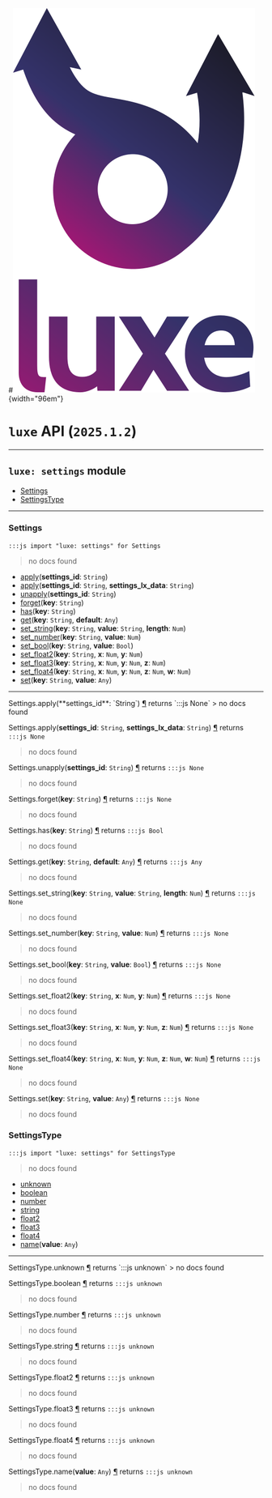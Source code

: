 #![](../../../images/luxe-dark.svg){width="96em"}

# `luxe` API (`2025.1.2`)  


---

## `luxe: settings` module

- [Settings](#settings)   
- [SettingsType](#settingstype)   

---

### Settings
`:::js import "luxe: settings" for Settings`
> no docs found

- [apply](#Settings.apply)(**settings_id**: `String`)
- [apply](#Settings.apply+2)(**settings_id**: `String`, **settings_lx_data**: `String`)
- [unapply](#Settings.unapply)(**settings_id**: `String`)
- [forget](#Settings.forget)(**key**: `String`)
- [has](#Settings.has)(**key**: `String`)
- [get](#Settings.get+2)(**key**: `String`, **default**: `Any`)
- [set_string](#Settings.set_string+3)(**key**: `String`, **value**: `String`, **length**: `Num`)
- [set_number](#Settings.set_number+2)(**key**: `String`, **value**: `Num`)
- [set_bool](#Settings.set_bool+2)(**key**: `String`, **value**: `Bool`)
- [set_float2](#Settings.set_float2+3)(**key**: `String`, **x**: `Num`, **y**: `Num`)
- [set_float3](#Settings.set_float3+4)(**key**: `String`, **x**: `Num`, **y**: `Num`, **z**: `Num`)
- [set_float4](#Settings.set_float4+5)(**key**: `String`, **x**: `Num`, **y**: `Num`, **z**: `Num`, **w**: `Num`)
- [set](#Settings.set+2)(**key**: `String`, **value**: `Any`)

<hr/>
<endpoint module="luxe: settings" class="Settings" signature="apply(settings_id : String)"></endpoint>
<signature id="Settings.apply">Settings.apply(**settings_id**: `String`)
<a class="headerlink" href="#Settings.apply" title="Permanent link">¶</a></signature>
<span class='api_ret'>returns</span> `:::js None`
> no docs found   

<endpoint module="luxe: settings" class="Settings" signature="apply(settings_id : String, settings_lx_data : String)"></endpoint>
<signature id="Settings.apply+2">Settings.apply(**settings_id**: `String`, **settings_lx_data**: `String`)
<a class="headerlink" href="#Settings.apply+2" title="Permanent link">¶</a></signature>
<span class='api_ret'>returns</span> `:::js None`
> no docs found   

<endpoint module="luxe: settings" class="Settings" signature="unapply(settings_id : String)"></endpoint>
<signature id="Settings.unapply">Settings.unapply(**settings_id**: `String`)
<a class="headerlink" href="#Settings.unapply" title="Permanent link">¶</a></signature>
<span class='api_ret'>returns</span> `:::js None`
> no docs found   

<endpoint module="luxe: settings" class="Settings" signature="forget(key : String)"></endpoint>
<signature id="Settings.forget">Settings.forget(**key**: `String`)
<a class="headerlink" href="#Settings.forget" title="Permanent link">¶</a></signature>
<span class='api_ret'>returns</span> `:::js None`
> no docs found   

<endpoint module="luxe: settings" class="Settings" signature="has(key : String)"></endpoint>
<signature id="Settings.has">Settings.has(**key**: `String`)
<a class="headerlink" href="#Settings.has" title="Permanent link">¶</a></signature>
<span class='api_ret'>returns</span> `:::js Bool`
> no docs found   

<endpoint module="luxe: settings" class="Settings" signature="get(key : String, default : Any)"></endpoint>
<signature id="Settings.get+2">Settings.get(**key**: `String`, **default**: `Any`)
<a class="headerlink" href="#Settings.get+2" title="Permanent link">¶</a></signature>
<span class='api_ret'>returns</span> `:::js Any`
> no docs found   

<endpoint module="luxe: settings" class="Settings" signature="set_string(key : String, value : String, length : Num)"></endpoint>
<signature id="Settings.set_string+3">Settings.set_string(**key**: `String`, **value**: `String`, **length**: `Num`)
<a class="headerlink" href="#Settings.set_string+3" title="Permanent link">¶</a></signature>
<span class='api_ret'>returns</span> `:::js None`
> no docs found   

<endpoint module="luxe: settings" class="Settings" signature="set_number(key : String, value : Num)"></endpoint>
<signature id="Settings.set_number+2">Settings.set_number(**key**: `String`, **value**: `Num`)
<a class="headerlink" href="#Settings.set_number+2" title="Permanent link">¶</a></signature>
<span class='api_ret'>returns</span> `:::js None`
> no docs found   

<endpoint module="luxe: settings" class="Settings" signature="set_bool(key : String, value : Bool)"></endpoint>
<signature id="Settings.set_bool+2">Settings.set_bool(**key**: `String`, **value**: `Bool`)
<a class="headerlink" href="#Settings.set_bool+2" title="Permanent link">¶</a></signature>
<span class='api_ret'>returns</span> `:::js None`
> no docs found   

<endpoint module="luxe: settings" class="Settings" signature="set_float2(key : String, x : Num, y : Num)"></endpoint>
<signature id="Settings.set_float2+3">Settings.set_float2(**key**: `String`, **x**: `Num`, **y**: `Num`)
<a class="headerlink" href="#Settings.set_float2+3" title="Permanent link">¶</a></signature>
<span class='api_ret'>returns</span> `:::js None`
> no docs found   

<endpoint module="luxe: settings" class="Settings" signature="set_float3(key : String, x : Num, y : Num, z : Num)"></endpoint>
<signature id="Settings.set_float3+4">Settings.set_float3(**key**: `String`, **x**: `Num`, **y**: `Num`, **z**: `Num`)
<a class="headerlink" href="#Settings.set_float3+4" title="Permanent link">¶</a></signature>
<span class='api_ret'>returns</span> `:::js None`
> no docs found   

<endpoint module="luxe: settings" class="Settings" signature="set_float4(key : String, x : Num, y : Num, z : Num, w : Num)"></endpoint>
<signature id="Settings.set_float4+5">Settings.set_float4(**key**: `String`, **x**: `Num`, **y**: `Num`, **z**: `Num`, **w**: `Num`)
<a class="headerlink" href="#Settings.set_float4+5" title="Permanent link">¶</a></signature>
<span class='api_ret'>returns</span> `:::js None`
> no docs found   

<endpoint module="luxe: settings" class="Settings" signature="set(key : String, value : Any)"></endpoint>
<signature id="Settings.set+2">Settings.set(**key**: `String`, **value**: `Any`)
<a class="headerlink" href="#Settings.set+2" title="Permanent link">¶</a></signature>
<span class='api_ret'>returns</span> `:::js None`
> no docs found   

### SettingsType
`:::js import "luxe: settings" for SettingsType`
> no docs found

- [unknown](#SettingsType.unknown)
- [boolean](#SettingsType.boolean)
- [number](#SettingsType.number)
- [string](#SettingsType.string)
- [float2](#SettingsType.float2)
- [float3](#SettingsType.float3)
- [float4](#SettingsType.float4)
- [name](#SettingsType.name)(**value**: `Any`)

<hr/>
<endpoint module="luxe: settings" class="SettingsType" signature="unknown"></endpoint>
<signature id="SettingsType.unknown">SettingsType.unknown
<a class="headerlink" href="#SettingsType.unknown" title="Permanent link">¶</a></signature>
<span class='api_ret'>returns</span> `:::js unknown`
> no docs found   

<endpoint module="luxe: settings" class="SettingsType" signature="boolean"></endpoint>
<signature id="SettingsType.boolean">SettingsType.boolean
<a class="headerlink" href="#SettingsType.boolean" title="Permanent link">¶</a></signature>
<span class='api_ret'>returns</span> `:::js unknown`
> no docs found   

<endpoint module="luxe: settings" class="SettingsType" signature="number"></endpoint>
<signature id="SettingsType.number">SettingsType.number
<a class="headerlink" href="#SettingsType.number" title="Permanent link">¶</a></signature>
<span class='api_ret'>returns</span> `:::js unknown`
> no docs found   

<endpoint module="luxe: settings" class="SettingsType" signature="string"></endpoint>
<signature id="SettingsType.string">SettingsType.string
<a class="headerlink" href="#SettingsType.string" title="Permanent link">¶</a></signature>
<span class='api_ret'>returns</span> `:::js unknown`
> no docs found   

<endpoint module="luxe: settings" class="SettingsType" signature="float2"></endpoint>
<signature id="SettingsType.float2">SettingsType.float2
<a class="headerlink" href="#SettingsType.float2" title="Permanent link">¶</a></signature>
<span class='api_ret'>returns</span> `:::js unknown`
> no docs found   

<endpoint module="luxe: settings" class="SettingsType" signature="float3"></endpoint>
<signature id="SettingsType.float3">SettingsType.float3
<a class="headerlink" href="#SettingsType.float3" title="Permanent link">¶</a></signature>
<span class='api_ret'>returns</span> `:::js unknown`
> no docs found   

<endpoint module="luxe: settings" class="SettingsType" signature="float4"></endpoint>
<signature id="SettingsType.float4">SettingsType.float4
<a class="headerlink" href="#SettingsType.float4" title="Permanent link">¶</a></signature>
<span class='api_ret'>returns</span> `:::js unknown`
> no docs found   

<endpoint module="luxe: settings" class="SettingsType" signature="name(value : Any)"></endpoint>
<signature id="SettingsType.name">SettingsType.name(**value**: `Any`)
<a class="headerlink" href="#SettingsType.name" title="Permanent link">¶</a></signature>
<span class='api_ret'>returns</span> `:::js unknown`
> no docs found   


